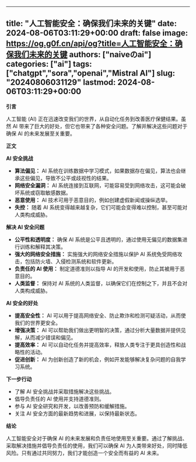 
---
title: "人工智能安全：确保我们未来的关键"
date: 2024-08-06T03:11:29+00:00
draft: false
image: https://og.g0f.cn/api/og?title=人工智能安全：确保我们未来的关键
authors: ["naiveのai"]
categories: ["ai"]
tags: ["chatgpt","sora","openai","Mistral AI"]
slug: "20240806031129"
lastmod: 2024-08-06T03:11:29+00:00
---
**引言**

人工智能 (AI) 正在迅速改变我们的世界，从自动化任务到改善医疗保健结果。虽然 AI 带来了巨大的好处，但它也带来了各种安全问题。了解并解决这些问题对于确保 AI 的未来发展至关重要。

**正文**

**AI 安全挑战**

* **算法偏见：** AI 系统在训练数据中学习模式，如果数据存在偏见，算法也会继承这些偏见，导致不公平或歧视性的结果。
* **网络安全漏洞：** AI 系统连接到互联网，可能容易受到网络攻击，这可能会破坏系统或窃取敏感数据。
* **恶意使用：** AI 技术可用于恶意目的，例如创建虚假新闻或操纵选举。
* **失控：** 随着 AI 系统变得越来越复杂，它们可能会变得难以控制，甚至可能对人类构成威胁。

**解决 AI 安全问题**

* **公平性和透明度：** 确保 AI 系统是公平且透明的，通过使用无偏见的数据集进行训练和解释其决策。
* **强大的网络安全措施：** 实施强大的网络安全措施以保护 AI 系统免受网络攻击，包括防火墙、入侵检测系统和软件更新。
* **负责任的 AI 使用：** 制定道德准则以指导 AI 的开发和使用，防止其被用于恶意目的。
* **人类监督：** 保持对 AI 系统的人类监督，以确保它们在控制之下，并且不会对人类构成威胁。

**AI 安全的好处**

* **提高安全性：** AI 可以用于提高网络安全、防止欺诈和检测可疑活动，从而使我们的世界更安全。
* **增强决策：** AI 可以帮助我们做出更明智的决策，通过分析大量数据并提供见解，从而减少错误和偏见。
* **提高效率：** AI 可以自动化任务并提高效率，释放人类专注于更具创造性和战略性的活动。
* **促进创新：** AI 为创新创造了新的机会，例如开发能够解决复杂问题的自我学习系统。

**下一步行动**

* 了解 AI 安全挑战并采取措施解决这些挑战。
* 倡导负责任的 AI 使用并支持道德准则。
* 参与 AI 安全研究和开发，以改善预防和缓解措施。
* 关注 AI 安全方面的最新趋势和进展，以保持最新状态。

**结论**

人工智能安全对于确保 AI 的未来发展和负责任地使用至关重要。通过了解挑战、采取解决措施并倡导负责任的使用，我们可以确保 AI 为人类带来好处，同时降低风险。只有通过共同努力，我们才能创造一个安全而有益的 AI 未来。